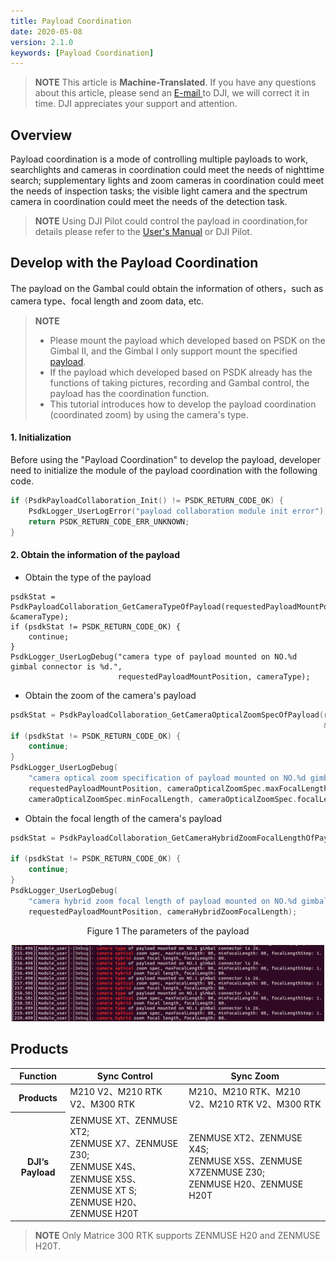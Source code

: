 ```yaml
---
title: Payload Coordination
date: 2020-05-08
version: 2.1.0
keywords: [Payload Coordination]
---
```

> **NOTE** This article is **Machine-Translated**. If you have any questions about this article, please send an <a href="mailto:dev@dji.com">E-mail </a>to DJI, we will correct it in time. DJI appreciates your support and attention.

## Overview
Payload coordination is a mode of controlling multiple payloads to work, searchlights and cameras in coordination could meet the needs of nighttime search; supplementary lights and zoom cameras in coordination could meet the needs of inspection tasks; the visible light camera and the spectrum camera in coordination could meet the needs of the detection task.

> **NOTE** Using DJI Pilot could control the payload in coordination,for details please refer to the <a href="https://www.dji.com/cn/matrice-200-series-v2/info#downloads" target="_blank" rel="external">User's Manual</a> or DJI Pilot.

## Develop with the Payload Coordination
The payload on the Gambal could obtain the information of others，such as camera type、focal length and zoom data, etc.

> **NOTE** 
> * Please mount the payload which developed based on PSDK on the Gimbal Ⅱ, and the Gimbal I only support mount the specified <a href="#t01">payload</a>.
> * If the payload which developed based on PSDK already has the functions of taking pictures, recording and Gambal control, the payload has the coordination function.
> * This tutorial introduces how to develop the payload coordination (coordinated zoom) by using the camera's type.

#### 1. Initialization
Before using the "Payload Coordination" to develop the payload, developer need to initialize the module of the payload coordination with the following code.

```c
if (PsdkPayloadCollaboration_Init() != PSDK_RETURN_CODE_OK) {
    PsdkLogger_UserLogError("payload collaboration module init error");
    return PSDK_RETURN_CODE_ERR_UNKNOWN;
}
```

#### 2. Obtain the information of the payload

* Obtain the type of the payload

```
psdkStat = PsdkPayloadCollaboration_GetCameraTypeOfPayload(requestedPayloadMountPosition, &cameraType);
if (psdkStat != PSDK_RETURN_CODE_OK) {
    continue;
}
PsdkLogger_UserLogDebug("camera type of payload mounted on NO.%d gimbal connector is %d.",
                        requestedPayloadMountPosition, cameraType);
```

* Obtain the zoom of the camera's payload

```c
psdkStat = PsdkPayloadCollaboration_GetCameraOpticalZoomSpecOfPayload(requestedPayloadMountPosition,
                                                                      &cameraOpticalZoomSpec);
if (psdkStat != PSDK_RETURN_CODE_OK) {
    continue;
}
PsdkLogger_UserLogDebug(
    "camera optical zoom specification of payload mounted on NO.%d gimbal connector, maxFocalLength: %d, minFocalLength: %d, focalLengthStep: %d.",
    requestedPayloadMountPosition, cameraOpticalZoomSpec.maxFocalLength,
    cameraOpticalZoomSpec.minFocalLength, cameraOpticalZoomSpec.focalLengthStep);
```

* Obtain the focal length of the camera's payload

```c
psdkStat = PsdkPayloadCollaboration_GetCameraHybridZoomFocalLengthOfPayload(requestedPayloadMountPosition,
                                                                            &cameraHybridZoomFocalLength);
if (psdkStat != PSDK_RETURN_CODE_OK) {
    continue;
}
PsdkLogger_UserLogDebug(
    "camera hybrid zoom focal length of payload mounted on NO.%d gimbal connector, focalLength: %d.",
    requestedPayloadMountPosition, cameraHybridZoomFocalLength);
```


<div>
<div style="text-align: center"><p> Figure 1 The parameters of the payload </p>
</div>
<div style="text-align: center"><p><span>
      <img src="../images/payload_collaboration_camera_info_push.png" width="500" alt/></span></p>
</div></div>

## Products
<table id="t01">
  <thead>
    <tr>
      <th>Function</th>
      <th>Sync Control</th>
      <th>Sync Zoom</th>
    </tr>
  </thead>
  <tbody>
    <tr>
      <th>Products </th>
      <td>M210 V2、M210 RTK V2、M300 RTK</td>
      <td>M210、M210 RTK、M210 V2、M210 RTK V2、M300 RTK</td>
    </tr>
    <tr>
      <th>DJI‘s Payload</th>
      <td>ZENMUSE XT、ZENMUSE XT2;</br>ZENMUSE X7、ZENMUSE Z30;</br>ZENMUSE X4S、ZENMUSE X5S、ZENMUSE XT S;</br>ZENMUSE H20、ZENMUSE H20T</td>
      <td>ZENMUSE XT2、ZENMUSE X4S;</br>ZENMUSE X5S、ZENMUSE X7ZENMUSE Z30;</br>ZENMUSE H20、ZENMUSE H20T</td>
    </tr>
  </tbody>
</table>

> **NOTE** Only Matrice 300 RTK supports ZENMUSE H20 and ZENMUSE H20T.
